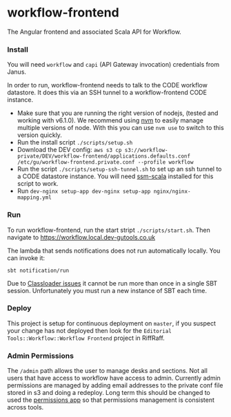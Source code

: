 # workflow-frontend
The Angular frontend and associated Scala API for Workflow. 

### Install

You will need `workflow` and `capi` (API Gateway invocation) credentials from Janus.

In order to run, workflow-frontend needs to talk to the CODE workflow datastore. It does this via an SSH tunnel to a 
workflow-frontend CODE instance.

- Make sure that you are running the right version of nodejs, (tested and working with v6.1.0). We recommend using [nvm](https://github.com/creationix/nvm) to easily manage multiple versions of node. With this you can use `nvm use` to switch to this version quickly.
- Run the install script `./scripts/setup.sh`
- Download the DEV config: `aws s3 cp s3://workflow-private/DEV/workflow-frontend/applications.defaults.conf /etc/gu/workflow-frontend.private.conf --profile workflow`
- Run the script `./scripts/setup-ssh-tunnel.sh` to set up an ssh tunnel to a CODE datastore instance. You will need [ssm-scala](https://github.com/guardian/ssm-scala) installed for this script to work.
- Run `dev-nginx setup-app dev-nginx setup-app nginx/nginx-mapping.yml`

### Run

To run workflow-frontend, run the start stript `./scripts/start.sh`. Then navigate to https://workflow.local.dev-gutools.co.uk

The lambda that sends notifications does not run automatically locally. You can invoke it:

```
sbt notification/run
```

Due to [Classloader issues](https://github.com/web-push-libs/webpush-java/issues/65) it cannot be run more than once in
a single SBT session. Unfortunately you must run a new instance of SBT each time.

### Deploy

This project is setup for continuous deployment on `master`, if you suspect your
change has not deployed then look for the 
`Editorial Tools::Workflow::Workflow Frontend` project in RiffRaff.

### Admin Permissions

The `/admin` path allows the user to manage desks and sections. Not all users that have access to workflow have access to admin. Currently admin permissions are managed by adding email addresses to the private conf file stored in s3 and doing a redeploy. Long term this should be changed to used the [permissions app](https://permissions.gutools.co.uk/) so that permissions management is consistent across tools. 
